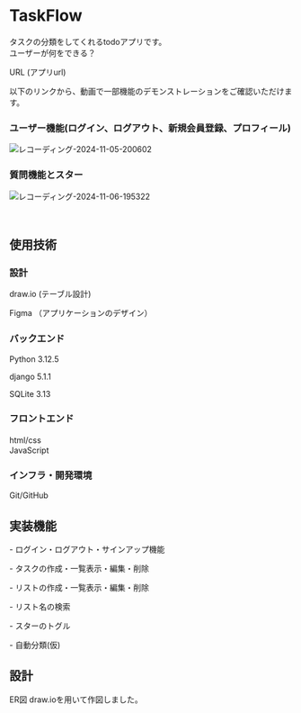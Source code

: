 <h1>TaskFlow</h1>
<p>タスクの分類をしてくれるtodoアプリです。<br>
ユーザーが何をできる？</p>

URL
(アプリurl)

以下のリンクから、動画で一部機能のデモンストレーションをご確認いただけます。

<h3>ユーザー機能(ログイン、ログアウト、新規会員登録、プロフィール)</h3>

![レコーディング-2024-11-05-200602](https://github.com/user-attachments/assets/c8e0f9a8-e314-4c83-be7c-9f45cbdcec23)

<h3>質問機能とスター</h3>

![レコーディング-2024-11-06-195322](https://github.com/user-attachments/assets/bc926bb1-eee7-4105-b200-3893f92b73c5)


<br>
<h2>使用技術</h2>

<h3>設計</h3>
<p></p>draw.io (テーブル設計)</p>
Figma （アプリケーションのデザイン）

<h3>バックエンド</h3>
<p></p>Python 3.12.5</p>
<p>django 5.1.1</p>
SQLite 3.13
<h3>フロントエンド</h3>
html/css　<br>
JavaScript
<h3>インフラ・開発環境</h3>
Git/GitHub
<h2>実装機能</h2>
<p>- ログイン・ログアウト・サインアップ機能</p>
<p>- タスクの作成・一覧表示・編集・削除</p>
<p>- リストの作成・一覧表示・編集・削除</p>
<p>- リスト名の検索</p>
<p>- スターのトグル<p>
<p>- 自動分類(仮)</p>

<h2>設計</h2>
ER図
draw.ioを用いて作図しました。 
